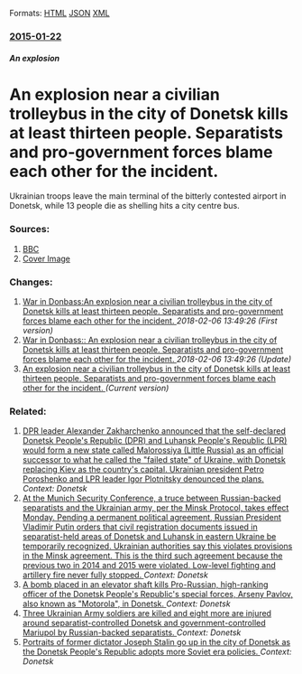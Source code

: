 
Formats: [HTML](/news/2015/01/22/an-explosion-near-a-civilian-trolleybus-in-the-city-of-donetsk-kills-at-least-thirteen-people-separatists-and-pro-government-forces-blame-e.html)  [JSON](/news/2015/01/22/an-explosion-near-a-civilian-trolleybus-in-the-city-of-donetsk-kills-at-least-thirteen-people-separatists-and-pro-government-forces-blame-e.json)  [XML](/news/2015/01/22/an-explosion-near-a-civilian-trolleybus-in-the-city-of-donetsk-kills-at-least-thirteen-people-separatists-and-pro-government-forces-blame-e.xml)  

### [2015-01-22](/news/2015/01/22/index.md)

##### An explosion
# An explosion near a civilian trolleybus in the city of Donetsk kills at least thirteen people. Separatists and pro-government forces blame each other for the incident. 

Ukrainian troops leave the main terminal of the bitterly contested airport in Donetsk, while 13 people die as shelling hits a city centre bus.


### Sources:

1. [BBC](http://www.bbc.com/news/world-europe-30929344)
1. [Cover Image](https://ichef.bbci.co.uk/news/1024/media/images/80440000/jpg/_80440456_80440455.jpg)

### Changes:

1. [War in Donbass:An explosion near a civilian trolleybus in the city of Donetsk kills at least thirteen people. Separatists and pro-government forces blame each other for the incident. ](/news/2015/01/22/war-in-donbass-pan-explosion-near-a-civilian-trolleybus-in-the-city-of-donetsk-kills-at-least-thirteen-people-separatists-and-pro-governmen.md) _2018-02-06 13:49:26 (First version)_
2. [War in Donbass:: An explosion near a civilian trolleybus in the city of Donetsk kills at least thirteen people. Separatists and pro-government forces blame each other for the incident. ](/news/2015/01/22/war-in-donbass-an-explosion-near-a-civilian-trolleybus-in-the-city-of-donetsk-kills-at-least-thirteen-people-separatists-and-pro-governme.md) _2018-02-06 13:49:26 (Update)_
2. [An explosion near a civilian trolleybus in the city of Donetsk kills at least thirteen people. Separatists and pro-government forces blame each other for the incident. ](/news/2015/01/22/an-explosion-near-a-civilian-trolleybus-in-the-city-of-donetsk-kills-at-least-thirteen-people-separatists-and-pro-government-forces-blame-e.md) _(Current version)_

### Related:

1. [DPR leader Alexander Zakharchenko announced that the self-declared Donetsk People's Republic (DPR) and Luhansk People's Republic (LPR) would form a new state called Malorossiya (Little Russia) as an official successor to what he called the "failed state" of Ukraine, with Donetsk replacing Kiev as the country's capital. Ukrainian president Petro Poroshenko and LPR leader Igor Plotnitsky denounced the plans. ](/news/2017/07/18/dpr-leader-alexander-zakharchenko-announced-that-the-self-declared-donetsk-people-s-republic-dpr-and-luhansk-people-s-republic-lpr-would.md) _Context: Donetsk_
2. [At the Munich Security Conference, a truce between Russian-backed separatists and the Ukrainian army, per the Minsk Protocol, takes effect Monday. Pending a permanent political agreement, Russian President Vladimir Putin orders that civil registration documents issued in separatist-held areas of Donetsk and Luhansk in eastern Ukraine be temporarily recognized. Ukrainian authorities say this violates provisions in the Minsk agreement. This is the third such agreement because the previous two in 2014 and 2015 were violated. Low-level fighting and artillery fire never fully stopped. ](/news/2017/02/18/at-the-munich-security-conference-a-truce-between-russian-backed-separatists-and-the-ukrainian-army-per-the-minsk-protocol-takes-effect-m.md) _Context: Donetsk_
3. [A bomb placed in an elevator shaft kills Pro-Russian, high-ranking officer of the Donetsk People's Republic's special forces, Arseny Pavlov, also known as "Motorola", in Donetsk. ](/news/2016/10/16/a-bomb-placed-in-an-elevator-shaft-kills-pro-russian-high-ranking-officer-of-the-donetsk-people-s-republic-s-special-forces-arseny-pavlov.md) _Context: Donetsk_
4. [Three Ukrainian Army soldiers are killed and eight more are injured around separatist-controlled Donetsk and government-controlled Mariupol by Russian-backed separatists. ](/news/2016/05/30/three-ukrainian-army-soldiers-are-killed-and-eight-more-are-injured-around-separatist-controlled-donetsk-and-government-controlled-mariupol.md) _Context: Donetsk_
5. [Portraits of former dictator Joseph Stalin go up in the city of Donetsk as the Donetsk People's Republic adopts more Soviet era policies. ](/news/2015/10/19/portraits-of-former-dictator-joseph-stalin-go-up-in-the-city-of-donetsk-as-the-donetsk-people-s-republic-adopts-more-soviet-era-policies.md) _Context: Donetsk_
